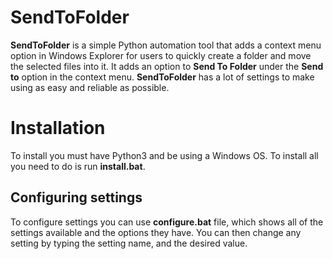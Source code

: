 # SendToFolder

**SendToFolder** is a simple Python automation tool that adds a context menu option in Windows Explorer for users to quickly create a folder and move the selected files into it. It adds an option to **Send To Folder** under the **Send to** option in the context menu.
**SendToFolder** has a lot of settings to make using  as easy and reliable as possible.


# Installation

To install you must have Python3 and be using a Windows OS.
To install all you need to do is run **install.bat**.

## Configuring settings

To configure settings you can use **configure.bat** file, which shows all of the settings available and the options they have. You can then change any setting by typing the setting name, and the desired value.